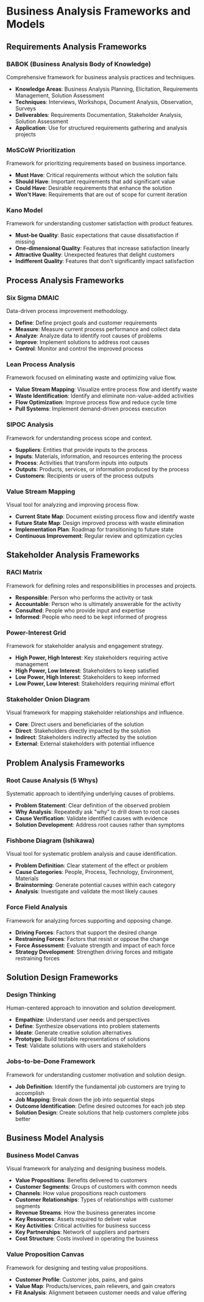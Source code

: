 # Business Analysis Frameworks and Models

## Requirements Analysis Frameworks

### BABOK (Business Analysis Body of Knowledge)

Comprehensive framework for business analysis practices and techniques.

- **Knowledge Areas**: Business Analysis Planning, Elicitation, Requirements Management, Solution Assessment
- **Techniques**: Interviews, Workshops, Document Analysis, Observation, Surveys
- **Deliverables**: Requirements Documentation, Stakeholder Analysis, Solution Assessment
- **Application**: Use for structured requirements gathering and analysis projects

### MoSCoW Prioritization

Framework for prioritizing requirements based on business importance.

- **Must Have**: Critical requirements without which the solution fails
- **Should Have**: Important requirements that add significant value
- **Could Have**: Desirable requirements that enhance the solution
- **Won't Have**: Requirements that are out of scope for current iteration

### Kano Model

Framework for understanding customer satisfaction with product features.

- **Must-be Quality**: Basic expectations that cause dissatisfaction if missing
- **One-dimensional Quality**: Features that increase satisfaction linearly
- **Attractive Quality**: Unexpected features that delight customers
- **Indifferent Quality**: Features that don't significantly impact satisfaction

## Process Analysis Frameworks

### Six Sigma DMAIC

Data-driven process improvement methodology.

- **Define**: Define project goals and customer requirements
- **Measure**: Measure current process performance and collect data
- **Analyze**: Analyze data to identify root causes of problems
- **Improve**: Implement solutions to address root causes
- **Control**: Monitor and control the improved process

### Lean Process Analysis

Framework focused on eliminating waste and optimizing value flow.

- **Value Stream Mapping**: Visualize entire process flow and identify waste
- **Waste Identification**: Identify and eliminate non-value-added activities
- **Flow Optimization**: Improve process flow and reduce cycle time
- **Pull Systems**: Implement demand-driven process execution

### SIPOC Analysis

Framework for understanding process scope and context.

- **Suppliers**: Entities that provide inputs to the process
- **Inputs**: Materials, information, and resources entering the process
- **Process**: Activities that transform inputs into outputs
- **Outputs**: Products, services, or information produced by the process
- **Customers**: Recipients or users of the process outputs

### Value Stream Mapping

Visual tool for analyzing and improving process flow.

- **Current State Map**: Document existing process flow and identify waste
- **Future State Map**: Design improved process with waste elimination
- **Implementation Plan**: Roadmap for transitioning to future state
- **Continuous Improvement**: Regular review and optimization cycles

## Stakeholder Analysis Frameworks

### RACI Matrix

Framework for defining roles and responsibilities in processes and projects.

- **Responsible**: Person who performs the activity or task
- **Accountable**: Person who is ultimately answerable for the activity
- **Consulted**: People who provide input and expertise
- **Informed**: People who need to be kept informed of progress

### Power-Interest Grid

Framework for stakeholder analysis and engagement strategy.

- **High Power, High Interest**: Key stakeholders requiring active management
- **High Power, Low Interest**: Stakeholders to keep satisfied
- **Low Power, High Interest**: Stakeholders to keep informed
- **Low Power, Low Interest**: Stakeholders requiring minimal effort

### Stakeholder Onion Diagram

Visual framework for mapping stakeholder relationships and influence.

- **Core**: Direct users and beneficiaries of the solution
- **Direct**: Stakeholders directly impacted by the solution
- **Indirect**: Stakeholders indirectly affected by the solution
- **External**: External stakeholders with potential influence

## Problem Analysis Frameworks

### Root Cause Analysis (5 Whys)

Systematic approach to identifying underlying causes of problems.

- **Problem Statement**: Clear definition of the observed problem
- **Why Analysis**: Repeatedly ask "why" to drill down to root causes
- **Cause Verification**: Validate identified causes with evidence
- **Solution Development**: Address root causes rather than symptoms

### Fishbone Diagram (Ishikawa)

Visual tool for systematic problem analysis and cause identification.

- **Problem Definition**: Clear statement of the effect or problem
- **Cause Categories**: People, Process, Technology, Environment, Materials
- **Brainstorming**: Generate potential causes within each category
- **Analysis**: Investigate and validate the most likely causes

### Force Field Analysis

Framework for analyzing forces supporting and opposing change.

- **Driving Forces**: Factors that support the desired change
- **Restraining Forces**: Factors that resist or oppose the change
- **Force Assessment**: Evaluate strength and impact of each force
- **Strategy Development**: Strengthen driving forces and mitigate restraining forces

## Solution Design Frameworks

### Design Thinking

Human-centered approach to innovation and solution development.

- **Empathize**: Understand user needs and perspectives
- **Define**: Synthesize observations into problem statements
- **Ideate**: Generate creative solution alternatives
- **Prototype**: Build testable representations of solutions
- **Test**: Validate solutions with users and stakeholders

### Jobs-to-be-Done Framework

Framework for understanding customer motivation and solution design.

- **Job Definition**: Identify the fundamental job customers are trying to accomplish
- **Job Mapping**: Break down the job into sequential steps
- **Outcome Identification**: Define desired outcomes for each job step
- **Solution Design**: Create solutions that help customers complete jobs better

## Business Model Analysis

### Business Model Canvas

Visual framework for analyzing and designing business models.

- **Value Propositions**: Benefits delivered to customers
- **Customer Segments**: Groups of customers with common needs
- **Channels**: How value propositions reach customers
- **Customer Relationships**: Types of relationships with customer segments
- **Revenue Streams**: How the business generates income
- **Key Resources**: Assets required to deliver value
- **Key Activities**: Critical activities for business success
- **Key Partnerships**: Network of suppliers and partners
- **Cost Structure**: Costs involved in operating the business

### Value Proposition Canvas

Framework for designing and testing value propositions.

- **Customer Profile**: Customer jobs, pains, and gains
- **Value Map**: Products/services, pain relievers, and gain creators
- **Fit Analysis**: Alignment between customer needs and value offering